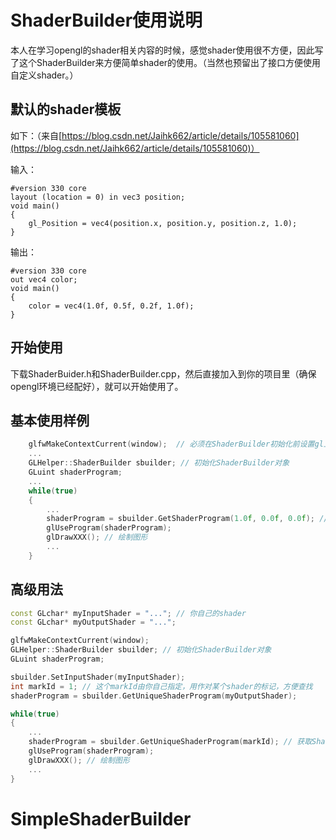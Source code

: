 # ShaderBuilder使用说明

本人在学习opengl的shader相关内容的时候，感觉shader使用很不方便，因此写了这个ShaderBuilder来方便简单shader的使用。（当然也预留出了接口方便使用自定义shader。）

## 默认的shader模板

如下：（来自[https://blog.csdn.net/Jaihk662/article/details/105581060](https://blog.csdn.net/Jaihk662/article/details/105581060)）

输入：

```shader
#version 330 core
layout (location = 0) in vec3 position;
void main()
{
    gl_Position = vec4(position.x, position.y, position.z, 1.0);
}
```

输出：

```shader
#version 330 core
out vec4 color;
void main()
{
    color = vec4(1.0f, 0.5f, 0.2f, 1.0f);
}
```

## 开始使用

下载ShaderBuider.h和ShaderBuilder.cpp，然后直接加入到你的项目里（确保opengl环境已经配好），就可以开始使用了。


## 基本使用样例

```c++
	glfwMakeContextCurrent(window);  // 必须在ShaderBuilder初始化前设置gl上下文，否则会报错
	...
	GLHelper::ShaderBuilder sbuilder; // 初始化ShaderBuilder对象
    GLuint shaderProgram;
	...
	while(true)
	{
		...
		shaderProgram = sbuilder.GetShaderProgram(1.0f, 0.0f, 0.0f); // 获取ShaderProgram
        glUseProgram(shaderProgram);
		glDrawXXX(); // 绘制图形
		...
	}
```

## 高级用法

```c++
const GLchar* myInputShader = "..."; // 你自己的shader
const GLchar* myOutputShader = "...";

glfwMakeContextCurrent(window);
GLHelper::ShaderBuilder sbuilder; // 初始化ShaderBuilder对象
GLuint shaderProgram;

sbuilder.SetInputShader(myInputShader);
int markId = 1; // 这个markId由你自己指定，用作对某个shader的标记，方便查找
shaderProgram = sbuilder.GetUniqueShaderProgram(myOutputShader);

while(true)
{
	...
	shaderProgram = sbuilder.GetUniqueShaderProgram(markId); // 获取ShaderProgram
    glUseProgram(shaderProgram);
	glDrawXXX(); // 绘制图形
	...
}
```

# SimpleShaderBuilder
